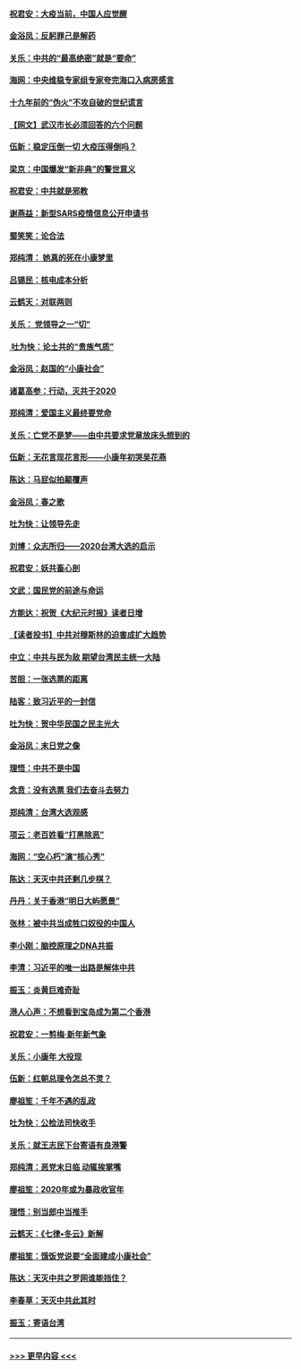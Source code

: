 #### [祝君安：大疫当前，中国人应觉醒](../pages/nsc993/n11821946.md?t=01262201) 
#### [金浴凤：反躬罪己是解药](../pages/nsc993/n11820280.md?t=01262201) 
#### [关乐：中共的“最高绝密”就是“要命”](../pages/nsc993/n11816946.md?t=01262201) 
#### [海网：中央维稳专家组专家夸完海口入病房感言](../pages/nsc993/n11815138.md?t=01262201) 
#### [十九年前的“伪火”不攻自破的世纪谎言](../pages/nsc993/n11813238.md?t=01262201) 
#### [【网文】武汉市长必须回答的六个问题](../pages/nsc993/n11813848.md?t=01262201) 
#### [伍新：稳定压倒一切 大疫压得倒吗？](../pages/nsc993/n11812634.md?t=01262201) 
#### [梁京：中国爆发“新非典”的警世意义](../pages/nsc993/n11812554.md?t=01262201) 
#### [祝君安：中共就是邪教](../pages/nsc993/n11812431.md?t=01262201) 
#### [谢燕益：新型SARS疫情信息公开申请书](../pages/nsc993/n11808840.md?t=01262201) 
#### [蜀笑笑：论合法](../pages/nsc993/n11808064.md?t=01262201) 
#### [郑纯清： 她真的死在小康梦里](../pages/nsc993/n11806623.md?t=01262201) 
#### [吕锡民：核电成本分析](../pages/nsc993/n11806284.md?t=01262201) 
#### [云鹤天：对联两则](../pages/nsc993/n11805957.md?t=01262201) 
#### [关乐： 党领导之一“切”](../pages/nsc993/n11804505.md?t=01262201) 
#### [ 吐为快：论土共的“贵族气质”](../pages/nsc993/n11804490.md?t=01262201) 
#### [金浴凤：赵国的“小康社会”](../pages/nsc993/n11804452.md?t=01262201) 
#### [诸葛高参：行动，灭共于2020](../pages/nsc993/n11804120.md?t=01262201) 
#### [郑纯清：爱国主义最终要党命](../pages/nsc993/n11802197.md?t=01262201) 
#### [关乐：亡党不是梦——由中共要求党章放床头想到的](../pages/nsc993/n11802156.md?t=01262201) 
#### [伍新：无花言现花言形——小康年初哭吴花燕](../pages/nsc993/n11800044.md?t=01262201) 
#### [陈达：马屁似拍颠覆声](../pages/nsc993/n11800010.md?t=01262201) 
#### [金浴凤：春之歌](../pages/nsc993/n11797687.md?t=01262201) 
#### [吐为快：让领导先走](../pages/nsc993/n11797512.md?t=01262201) 
#### [刘博：众志所归——2020台湾大选的启示](../pages/nsc993/n11796878.md?t=01262201) 
#### [祝君安：妖共畜心剖](../pages/nsc993/n11794273.md?t=01262201) 
#### [文武：国民党的前途与命运](../pages/nsc993/n11794198.md?t=01262201) 
#### [方能达：祝贺《大纪元时报》读者日增](../pages/nsc993/n11793807.md?t=01262201) 
#### [【读者投书】中共对穆斯林的迫害成扩大趋势](../pages/nsc993/n11791371.md?t=01262201) 
#### [中立：中共与民为敌 期望台湾民主统一大陆](../pages/nsc993/n11790392.md?t=01262201) 
#### [苦胆：一张选票的距离](../pages/nsc993/n11788914.md?t=01262201) 
#### [陆客：致习近平的一封信](../pages/nsc993/n11788867.md?t=01262201) 
#### [吐为快：贺中华民国之民主光大](../pages/nsc993/n11788618.md?t=01262201) 
#### [金浴凤：末日党之像](../pages/nsc993/n11787475.md?t=01262201) 
#### [理悟：中共不是中国](../pages/nsc993/n11787463.md?t=01262201) 
#### [念贲：没有选票  我们去奋斗去努力](../pages/nsc993/n11787398.md?t=01262201) 
#### [郑纯清：台湾大选观感](../pages/nsc993/n11786210.md?t=01262201) 
#### [项云：老百姓看“打黑除恶”](../pages/nsc993/n11785398.md?t=01262201) 
#### [海网：“空心朽”演“核心秀”](../pages/nsc993/n11783874.md?t=01262201) 
#### [陈达：天灭中共还剩几步棋？](../pages/nsc993/n11783719.md?t=01262201) 
#### [丹丹：关于香港“明日大屿愿景”](../pages/nsc993/n11783273.md?t=01262201) 
#### [张林：被中共当成牲口奴役的中国人](../pages/nsc993/n11782397.md?t=01262201) 
#### [李小刚：脑控原理之DNA共振](../pages/nsc993/n11780962.md?t=01262201) 
#### [李清：习近平的唯一出路是解体中共](../pages/nsc993/n11780866.md?t=01262201) 
#### [振玉：炎黄巨难奇耻](../pages/nsc993/n11779632.md?t=01262201) 
#### [港人心声：不想看到宝岛成为第二个香港](../pages/nsc993/n11778817.md?t=01262201) 
#### [祝君安：一剪梅‧新年新气象](../pages/nsc993/n11776340.md?t=01262201) 
#### [关乐：小康年 大役现](../pages/nsc993/n11774213.md?t=01262201) 
#### [伍新：红朝总理令怎总不灵？](../pages/nsc993/n11770813.md?t=01262201) 
#### [廖祖笙：千年不遇的乱政](../pages/nsc993/n11770373.md?t=01262201) 
#### [吐为快：公检法司快收手](../pages/nsc993/n11770359.md?t=01262201) 
#### [关乐：就王志民下台寄语有良港警](../pages/nsc993/n11769903.md?t=01262201) 
#### [郑纯清：恶党末日临 动辄挨掌嘴](../pages/nsc993/n11769356.md?t=01262201) 
#### [廖祖笙：2020年或为暴政收官年](../pages/nsc993/n11768216.md?t=01262201) 
#### [理悟：别当郎中当推手](../pages/nsc993/n11768243.md?t=01262201) 
#### [云鹤天：《七律▪冬云》新解](../pages/nsc993/n11768204.md?t=01262201) 
#### [廖祖笙：饿饭党说要“全面建成小康社会”](../pages/nsc993/n11767482.md?t=01262201) 
#### [陈达：天灭中共之罗网谁能挡住？](../pages/nsc993/n11767465.md?t=01262201) 
#### [李春草：天灭中共此其时](../pages/nsc993/n11767452.md?t=01262201) 
#### [振玉：寄语台湾](../pages/nsc993/n11767432.md?t=01262201) 

----
#### [ >>> 更早内容 <<< ](../indexes/nsc993-earlier.md)
